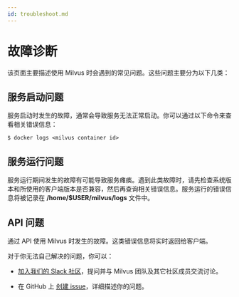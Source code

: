 ```yaml
---
id: troubleshoot.md
---
```


# 故障诊断

该页面主要描述使用 Milvus 时会遇到的常见问题。这些问题主要分为以下几类：

## 服务启动问题

服务启动时发生的故障，通常会导致服务无法正常启动。你可以通过以下命令来查看相关错误信息：

```shell
$ docker logs <milvus container id>
```

## 服务运行问题

服务运行期间发生的故障有可能导致服务瘫痪。遇到此类故障时，请先检查系统版本和所使用的客户端版本是否兼容，然后再查询相关错误信息。服务运行的错误信息将被记录在 **/home/$USER/milvus/logs** 文件中。

## API 问题

通过 API 使用 Milvus 时发生的故障。这类错误信息将实时返回给客户端。

对于你无法自己解决的问题，你可以：

- [加入我们的 Slack 社区](https://join.slack.com/t/milvusio/shared_invite/enQtNzY1OTQ0NDI3NjMzLWNmYmM1NmNjOTQ5MGI5NDhhYmRhMGU5M2NhNzhhMDMzY2MzNDdlYjM5ODQ5MmE3ODFlYzU3YjJkNmVlNDQ2ZTk)，提问并与 Milvus 团队及其它社区成员交流讨论。

- 在 GitHub 上 [创建 issue](https://github.com/milvus-io/milvus/issues/new/choose)，详细描述你的问题。
